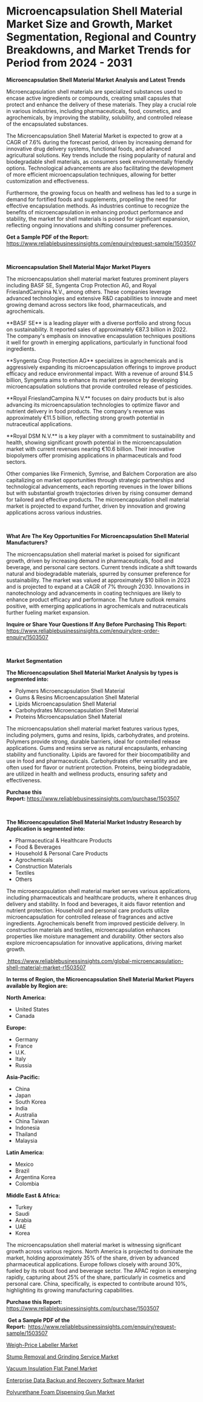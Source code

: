 <p><h1>Microencapsulation Shell Material Market Size and Growth, Market Segmentation, Regional and Country Breakdowns, and Market Trends for Period from 2024 -  2031</h1></p><p><strong>Microencapsulation Shell Material Market Analysis and Latest Trends</strong></p>
<p><p>Microencapsulation shell materials are specialized substances used to encase active ingredients or compounds, creating small capsules that protect and enhance the delivery of these materials. They play a crucial role in various industries, including pharmaceuticals, food, cosmetics, and agrochemicals, by improving the stability, solubility, and controlled release of the encapsulated substances.</p><p>The Microencapsulation Shell Material Market is expected to grow at a CAGR of 7.6% during the forecast period, driven by increasing demand for innovative drug delivery systems, functional foods, and advanced agricultural solutions. Key trends include the rising popularity of natural and biodegradable shell materials, as consumers seek environmentally friendly options. Technological advancements are also facilitating the development of more efficient microencapsulation techniques, allowing for better customization and effectiveness.</p><p>Furthermore, the growing focus on health and wellness has led to a surge in demand for fortified foods and supplements, propelling the need for effective encapsulation methods. As industries continue to recognize the benefits of microencapsulation in enhancing product performance and stability, the market for shell materials is poised for significant expansion, reflecting ongoing innovations and shifting consumer preferences.</p></p>
<p><strong>Get a Sample PDF of the Report:&nbsp;</strong> <a href="https://www.reliablebusinessinsights.com/enquiry/request-sample/1503507?utm_campaign=116&utm_medium=2&utm_source=Github&utm_content=ia&utm_term=08122024&utm_id=microencapsulation-shell-material">https://www.reliablebusinessinsights.com/enquiry/request-sample/1503507</a></p>
<p>&nbsp;</p>
<p><strong>Microencapsulation Shell Material Major Market Players</strong></p>
<p><p>The microencapsulation shell material market features prominent players including BASF SE, Syngenta Crop Protection AG, and Royal FrieslandCampina N.V., among others. These companies leverage advanced technologies and extensive R&D capabilities to innovate and meet growing demand across sectors like food, pharmaceuticals, and agrochemicals.</p><p>**BASF SE** is a leading player with a diverse portfolio and strong focus on sustainability. It reported sales of approximately €87.3 billion in 2022. The company's emphasis on innovative encapsulation techniques positions it well for growth in emerging applications, particularly in functional food ingredients.</p><p>**Syngenta Crop Protection AG** specializes in agrochemicals and is aggressively expanding its microencapsulation offerings to improve product efficacy and reduce environmental impact. With a revenue of around $14.5 billion, Syngenta aims to enhance its market presence by developing microencapsulation solutions that provide controlled release of pesticides.</p><p>**Royal FrieslandCampina N.V.** focuses on dairy products but is also advancing its microencapsulation technologies to optimize flavor and nutrient delivery in food products. The company's revenue was approximately €11.5 billion, reflecting strong growth potential in nutraceutical applications.</p><p>**Royal DSM N.V.** is a key player with a commitment to sustainability and health, showing significant growth potential in the microencapsulation market with current revenues nearing €10.6 billion. Their innovative biopolymers offer promising applications in pharmaceuticals and food sectors.</p><p>Other companies like Firmenich, Symrise, and Balchem Corporation are also capitalizing on market opportunities through strategic partnerships and technological advancements, each reporting revenues in the lower billions but with substantial growth trajectories driven by rising consumer demand for tailored and effective products. The microencapsulation shell material market is projected to expand further, driven by innovation and growing applications across various industries.</p></p>
<p>&nbsp;</p>
<p><strong>What Are The Key Opportunities For Microencapsulation Shell Material Manufacturers?</strong></p>
<p><p>The microencapsulation shell material market is poised for significant growth, driven by increasing demand in pharmaceuticals, food and beverage, and personal care sectors. Current trends indicate a shift towards natural and biodegradable materials, spurred by consumer preference for sustainability. The market was valued at approximately $10 billion in 2023 and is projected to expand at a CAGR of 7% through 2030. Innovations in nanotechnology and advancements in coating techniques are likely to enhance product efficacy and performance. The future outlook remains positive, with emerging applications in agrochemicals and nutraceuticals further fueling market expansion.</p></p>
<p><strong>Inquire or Share Your Questions If Any Before Purchasing This Report:</strong> <a href="https://www.reliablebusinessinsights.com/enquiry/pre-order-enquiry/1503507?utm_campaign=116&utm_medium=2&utm_source=Github&utm_content=ia&utm_term=08122024&utm_id=microencapsulation-shell-material">https://www.reliablebusinessinsights.com/enquiry/pre-order-enquiry/1503507</a></p>
<p>&nbsp;</p>
<p><strong>Market Segmentation</strong></p>
<p><strong>The Microencapsulation Shell Material Market Analysis by types is segmented into:</strong></p>
<p><ul><li>Polymers Microencapsulation Shell Material</li><li>Gums & Resins Microencapsulation Shell Material</li><li>Lipids Microencapsulation Shell Material</li><li>Carbohydrates Microencapsulation Shell Material</li><li>Proteins Microencapsulation Shell Material</li></ul></p>
<p><p>The microencapsulation shell material market features various types, including polymers, gums and resins, lipids, carbohydrates, and proteins. Polymers provide strong, durable barriers, ideal for controlled release applications. Gums and resins serve as natural encapsulants, enhancing stability and functionality. Lipids are favored for their biocompatibility and use in food and pharmaceuticals. Carbohydrates offer versatility and are often used for flavor or nutrient protection. Proteins, being biodegradable, are utilized in health and wellness products, ensuring safety and effectiveness.</p></p>
<p><strong>Purchase this Report:&nbsp;</strong><a href="https://www.reliablebusinessinsights.com/purchase/1503507?utm_campaign=116&utm_medium=2&utm_source=Github&utm_content=ia&utm_term=08122024&utm_id=microencapsulation-shell-material">https://www.reliablebusinessinsights.com/purchase/1503507</a></p>
<p>&nbsp;</p>
<p><strong>The Microencapsulation Shell Material Market Industry Research by Application is segmented into:</strong></p>
<p><ul><li>Pharmaceutical & Healthcare Products</li><li>Food & Beverages</li><li>Household & Personal Care Products</li><li>Agrochemicals</li><li>Construction Materials</li><li>Textiles</li><li>Others</li></ul></p>
<p><p>The microencapsulation shell material market serves various applications, including pharmaceuticals and healthcare products, where it enhances drug delivery and stability. In food and beverages, it aids flavor retention and nutrient protection. Household and personal care products utilize microencapsulation for controlled release of fragrances and active ingredients. Agrochemicals benefit from improved pesticide delivery. In construction materials and textiles, microencapsulation enhances properties like moisture management and durability. Other sectors also explore microencapsulation for innovative applications, driving market growth.</p></p>
<p><a href="https://www.reliablebusinessinsights.com/global-microencapsulation-shell-material-market-r1503507?utm_campaign=116&utm_medium=2&utm_source=Github&utm_content=ia&utm_term=08122024&utm_id=microencapsulation-shell-material">&nbsp;https://www.reliablebusinessinsights.com/global-microencapsulation-shell-material-market-r1503507</a></p>
<p><strong>In terms of Region, the Microencapsulation Shell Material Market Players available by Region are:</strong></p>
<p>
    <p> <strong> North America: </strong>
        <ul>
            <li>United States</li>
            <li>Canada</li>
        </ul>
        </p> 
    <p> <strong> Europe: </strong>
        <ul>
            <li>Germany</li>
            <li>France</li>
            <li>U.K.</li>
            <li>Italy</li>
            <li>Russia</li>
        </ul>
        </p> 
    <p> <strong> Asia-Pacific: </strong>
        <ul>
            <li>China</li>
            <li>Japan</li>
            <li>South Korea</li>
            <li>India</li>
            <li>Australia</li>
            <li>China Taiwan</li>
            <li>Indonesia</li>
            <li>Thailand</li>
            <li>Malaysia</li>
        </ul>
        </p> 
    <p> <strong> Latin America: </strong>
        <ul>
            <li>Mexico</li>
            <li>Brazil</li>
            <li>Argentina Korea</li>
            <li>Colombia</li>
        </ul>
        </p> 
    <p> <strong> Middle East & Africa: </strong>
        <ul>
            <li>Turkey</li>
            <li>Saudi</li>
            <li>Arabia</li>
            <li>UAE</li>
            <li>Korea</li>
        </ul>
    </p>
    </p>
<p><p>The microencapsulation shell material market is witnessing significant growth across various regions. North America is projected to dominate the market, holding approximately 35% of the share, driven by advanced pharmaceutical applications. Europe follows closely with around 30%, fueled by its robust food and beverage sector. The APAC region is emerging rapidly, capturing about 25% of the share, particularly in cosmetics and personal care. China, specifically, is expected to contribute around 10%, highlighting its growing manufacturing capabilities.</p></p>
<p><strong>Purchase this Report: </strong><a href="https://www.reliablebusinessinsights.com/purchase/1503507?utm_campaign=116&utm_medium=2&utm_source=Github&utm_content=ia&utm_term=08122024&utm_id=microencapsulation-shell-material">https://www.reliablebusinessinsights.com/purchase/1503507</a></p>
<p>&nbsp;<strong>Get a Sample PDF of the Report:&nbsp;&nbsp;</strong><a href="https://www.reliablebusinessinsights.com/enquiry/request-sample/1503507?utm_campaign=116&utm_medium=2&utm_source=Github&utm_content=ia&utm_term=08122024&utm_id=microencapsulation-shell-material">https://www.reliablebusinessinsights.com/enquiry/request-sample/1503507</a></p>
<p><strong></strong></p>
<p><p><a href="https://www.linkedin.com/pulse/the-hashub-gdiff?utm_campaign=116&utm_medium=2&utm_source=Github&utm_content=ia&utm_term=08122024&utm_id=microencapsulation-shell-material">Weigh-Price Labeller Market</a></p><p><a href="https://www.linkedin.com/pulse/global-stump-removal-grinding-service-market-size-2024-2031-3taoc?utm_campaign=116&utm_medium=2&utm_source=Github&utm_content=ia&utm_term=08122024&utm_id=microencapsulation-shell-material">Stump Removal and Grinding Service Market</a></p><p><a href="https://github.com/soltihoney74575/Market-Research-Report-List-1/blob/main/vacuum-insulation-flat-panel-market.md?utm_campaign=116&utm_medium=2&utm_source=Github&utm_content=ia&utm_term=08122024&utm_id=microencapsulation-shell-material">Vacuum Insulation Flat Panel Market</a></p><p><a href="https://www.linkedin.com/pulse/the-hashub-gdiff?utm_campaign=116&utm_medium=2&utm_source=Github&utm_content=ia&utm_term=08122024&utm_id=microencapsulation-shell-material">Enterprise Data Backup and Recovery Software Market</a></p><p><a href="https://www.linkedin.com/pulse/polyurethane-foam-dispensing-gun-market-booms-134-growth-rate-ohvsc?utm_campaign=116&utm_medium=2&utm_source=Github&utm_content=ia&utm_term=08122024&utm_id=microencapsulation-shell-material">Polyurethane Foam Dispensing Gun Market</a></p></p>